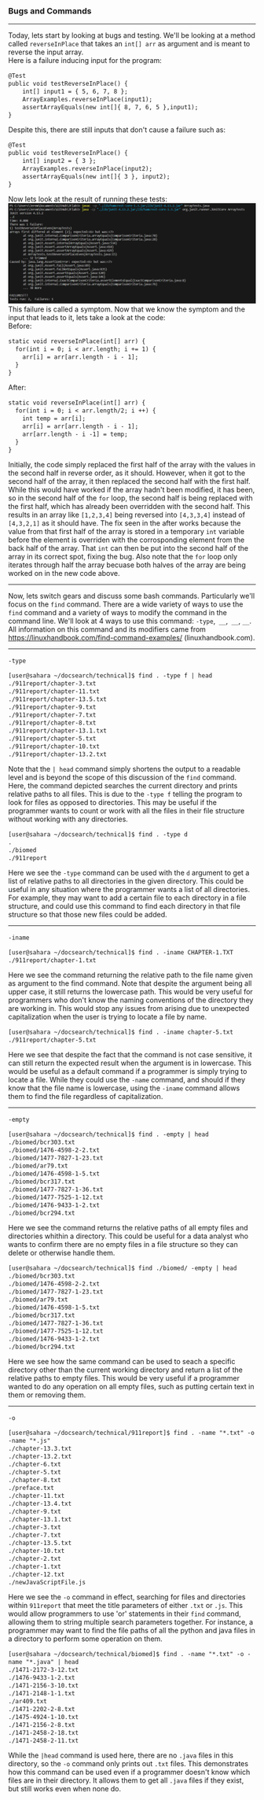 ### Bugs and Commands 

---
Today, lets start by looking at bugs and testing. We'll be looking at a method called `reverseInPlace` that takes an `int[] arr` as argument and is meant to reverse the input array.  
Here is a failure inducing input for the program:
```
@Test
public void testReverseInPlace() {
    int[] input1 = { 5, 6, 7, 8 };
    ArrayExamples.reverseInPlace(input1);
    assertArrayEquals(new int[]{ 8, 7, 6, 5 },input1);
}
```
Despite this, there are still inputs that don't cause a failure such as:
```
@Test 
public void testReverseInPlace() {
    int[] input2 = { 3 };
    ArrayExamples.reverseInPlace(input2);
    assertArrayEquals(new int[]{ 3 }, input2);
}
```
Now lets look at the result of running these tests:
![FailedOutputImage](FailedTestOutput.png)
This failure is called a symptom. Now that we know the symptom and the input that leads to it, lets take a look at the code:  
  Before:
  ```
  static void reverseInPlace(int[] arr) {
    for(int i = 0; i < arr.length; i += 1) {
      arr[i] = arr[arr.length - i - 1];
    }
  }
  ```
  After:
  ```
  static void reverseInPlace(int[] arr) {
    for(int i = 0; i < arr.length/2; i ++) {
      int temp = arr[i];
      arr[i] = arr[arr.length - i - 1];
      arr[arr.length - i -1] = temp;
    }
  }
  ```
Initially, the code simply replaced the first half of the array with the values in the second half in reverse order, as it should. However, when it got to the second half of the array, it then replaced the second half with the first half. While this would have worked if the array hadn't been modified, it has been, so in the second half of the `for` loop, the second half is being replaced with the first half, which has already been overridden with the second half. This results in an array like `[1,2,3,4]` being reversed into `[4,3,3,4]` instead of `[4,3,2,1]` as it should have. The fix seen in the after works because the value from that first half of the array is stored in a temporary `int` variable before the element is overriden with the corrosponding element from the back half of the array. That `int` can then be put into the second half of the array in its correct spot, fixing the bug. Also note that the `for` loop only iterates through half the array becuase both halves of the array are being worked on in the new code above.

---
Now, lets switch gears and discuss some bash commands. Particularly we'll focus on the `find` command. There are a wide variety of ways to use the `find` command and a variety of ways to modify the command in the command line. We'll look at 4 ways to use this command: `-type`,` __`,` __`, `__`. All information on this command and its modifiers came from https://linuxhandbook.com/find-command-examples/ (linuxhandbook.com).

---
`-type`
```
[user@sahara ~/docsearch/technical]$ find . -type f | head
./911report/chapter-3.txt
./911report/chapter-11.txt
./911report/chapter-13.5.txt
./911report/chapter-9.txt
./911report/chapter-7.txt
./911report/chapter-8.txt
./911report/chapter-13.1.txt
./911report/chapter-5.txt
./911report/chapter-10.txt
./911report/chapter-13.2.txt
```
Note that the `| head` command simply shortens the output to a readable level and is beyond the scope of this discussion of the `find` command. Here, the command depicted searches the current directory and prints relative paths to all files. This is due to the `-type f` telling the program to look for files as opposed to directories. This may be useful if the programmer wants to count or work with all the files in their file structure without working with any directories.
```
[user@sahara ~/docsearch/technical]$ find . -type d 
.
./biomed
./911report
```
Here we see the `-type` command can be used with the `d` argument to get a list of relative paths to all directories in the given directory. This could be useful in any situation where the programmer wants a list of all directories. For example, they may want to add a certain file to each directory in a file structure, and could use this command to find each directory in that file structure so that those new files could be added.

---
`-iname` 
```
[user@sahara ~/docsearch/technical]$ find . -iname CHAPTER-1.TXT
./911report/chapter-1.txt
```
Here we see the command returning the relative path to the file name given as argument to the find command. Note that despite the argument being all upper case, it still returns the lowercase path. This would be very useful for programmers who don't know the naming conventions of the directory they are working in. This would stop any issues from arising due to unexpected capitalization when the user is trying to locate a file by name.
```
[user@sahara ~/docsearch/technical]$ find . -iname chapter-5.txt
./911report/chapter-5.txt
```
Here we see that despite the fact that the command is not case sensitive, it can still return the expected result when the argument is in lowercase. This would be useful as a default command if a programmer is simply trying to locate a file. While they could use the `-name` command, and should if they know that the file name is lowercase, using the `-iname` command allows them to find the file regardless of capitalization.

---
`-empty`
```
[user@sahara ~/docsearch/technical]$ find . -empty | head
./biomed/bcr303.txt
./biomed/1476-4598-2-2.txt
./biomed/1477-7827-1-23.txt
./biomed/ar79.txt
./biomed/1476-4598-1-5.txt
./biomed/bcr317.txt
./biomed/1477-7827-1-36.txt
./biomed/1477-7525-1-12.txt
./biomed/1476-9433-1-2.txt
./biomed/bcr294.txt
```
Here we see the command returns the relative paths of all empty files and directories whithin a directory. This could be useful for a data analyst who wants to confirm there are no empty files in a file structure so they can delete or otherwise handle them.
```
[user@sahara ~/docsearch/technical]$ find ./biomed/ -empty | head
./biomed/bcr303.txt
./biomed/1476-4598-2-2.txt
./biomed/1477-7827-1-23.txt
./biomed/ar79.txt
./biomed/1476-4598-1-5.txt
./biomed/bcr317.txt
./biomed/1477-7827-1-36.txt
./biomed/1477-7525-1-12.txt
./biomed/1476-9433-1-2.txt
./biomed/bcr294.txt
```
Here we see how the same command can be used to seach a specific directory other than the current working directory and return a list of the relative paths to empty files. This would be very useful if a programmer wanted to do any operation on all empty files, such as putting certain text in them or removing them.

---
`-o`
```
[user@sahara ~/docsearch/technical/911report]$ find . -name "*.txt" -o -name "*.js"
./chapter-13.3.txt
./chapter-13.2.txt
./chapter-6.txt
./chapter-5.txt
./chapter-8.txt
./preface.txt
./chapter-11.txt
./chapter-13.4.txt
./chapter-9.txt
./chapter-13.1.txt
./chapter-3.txt
./chapter-7.txt
./chapter-13.5.txt
./chapter-10.txt
./chapter-2.txt
./chapter-1.txt
./chapter-12.txt
./newJavaScriptFile.js
```
Here we see the `-o` command in effect, searching for files and directories within `911report` that meet the title parameters of either `.txt` or `.js`. This would allow programmers to use 'or' statements in their `find` command, allowing them to string multiple search parameters together. For instance, a programmer may want to find the file paths of all the python and java files in a directory to perform some operation on them.
```
[user@sahara ~/docsearch/technical/biomed]$ find . -name "*.txt" -o -name "*.java" | head
./1471-2172-3-12.txt
./1476-9433-1-2.txt
./1471-2156-3-10.txt
./1471-2148-1-1.txt
./ar409.txt
./1471-2202-2-8.txt
./1475-4924-1-10.txt
./1471-2156-2-8.txt
./1471-2458-2-18.txt
./1471-2458-2-11.txt
```
While the `|head` command is used here, there are no `.java` files in this directory, so the `-o` command only prints out `.txt` files. This demonstrates how this command can be used even if a programmer doesn't know which files are in their directory. It allows them to get all `.java` files if they exist, but still works even when none do.
